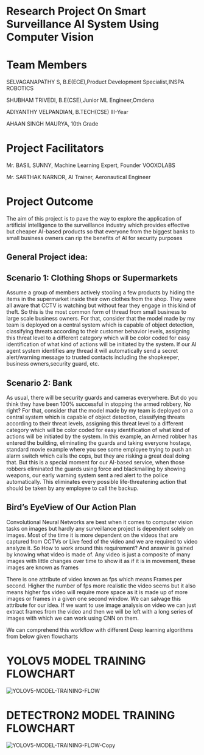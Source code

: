 # Research Project On Smart Surveillance AI System Using Computer Vision

# Team Members
SELVAGANAPATHY S, B.E(ECE),Product Development Specialist,INSPA ROBOTICS

SHUBHAM TRIVEDI, B.E(CSE),Junior ML Engineer,Omdena

ADIYANTHY VELPANDIAN, B.TECH(CSE) III-Year

AHAAN SINGH MAURYA, 10th Grade

# Project Facilitators
Mr. BASIL SUNNY, Machine Learning Expert, Founder VOOXOLABS

Mr. SARTHAK NARNOR, AI Trainer, Aeronautical Engineer

# Project Outcome
The aim of this project is to pave the way to explore the application of artificial intelligence to the surveillance industry which provides effective but cheaper AI-based products so that everyone from the biggest banks to small business owners can rip the benefits of AI for security purposes

## General Project idea:

## Scenario 1: Clothing Shops or Supermarkets
Assume a group of members actively stooling a few products by hiding the items in the
supermarket inside their own clothes from the shop. They were all aware that CCTV is
watching but without fear they engage in this kind of theft. So this is the most common
form of thread from small business to large scale business owners. For that, consider
that the model made by my team is deployed on a central system which is capable of
object detection, classifying threats according to their customer behavior levels, assigning
this threat level to a different category which will be color coded for easy identification
of what kind of actions will be initiated by the system. If our AI agent system identifies
any thread it will automatically send a secret alert/warning message to trusted contacts
including the shopkeeper, business owners,security guard, etc.

## Scenario 2: Bank
As usual, there will be security guards and cameras everywhere. But do you think they
have been 100% successful in stopping the armed robbery, No right? For that, consider
that the model made by my team is deployed on a central system which is capable of
object detection, classifying threats according to their threat levels, assigning this threat
level to a different category which will be color coded for easy identification of what
kind of actions will be initiated by the system. In this example, an Armed robber has
entered the building, eliminating the guards and taking everyone hostage, standard movie
example where you see some employee trying to push an alarm switch which calls the
cops, but they are risking a great deal doing that. But this is a special moment for our
AI-based service, when those robbers eliminated the guards using force and blackmailing
by showing weapons, our early warning system sent a red alert to the police
automatically. This eliminates every possible life-threatening action that should be taken
by any employee to call the backup.

## Bird’s EyeView of Our Action Plan
Convolutional Neural Networks are best when it comes to computer vision tasks on
images but hardly any surveillance project is dependent solely on images. Most of the
time it is more dependent on the videos that are captured from CCTVs or Live feed of
the video and we are required to video analyze it. So How to work around this
requirement? And answer is gained by knowing what video is made of. Any video is just a
composite of many images with little changes over time to show it as if it is in
movement, these images are known as frames

There is one attribute of video known as fps which means Frames per second. Higher
the number of fps more realistic the video seems but it also means higher fps video will
require more space as it is made up of more images or frames in a given one second
window. We can salvage this attribute for our idea. If we want to use image analysis on
video we can just extract frames from the video and then we will be left with a long
series of images with which we can work using CNN on them.

We can comprehend this workflow with different Deep learning algorithms from below given flowcharts

# YOLOV5 MODEL TRAINING FLOWCHART

![YOLOV5-MODEL-TRAINING-FLOW](https://user-images.githubusercontent.com/99796805/199208124-e7d5dbf9-4d64-4705-9972-91b286650378.jpg)

# DETECTRON2 MODEL TRAINING FLOWCHART

![YOLOV5-MODEL-TRAINING-FLOW-Copy](https://user-images.githubusercontent.com/99796805/199208896-54150973-16c9-409f-bb69-14922e124557.jpg)
